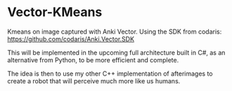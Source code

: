 # Vector-KMeans
Kmeans on image captured with Anki Vector. Using the SDK from codaris: https://github.com/codaris/Anki.Vector.SDK

This will be implemented in the upcoming full architecture built in C#, as an alternative from Python, to be more efficient and complete.

The idea is then to use my other C++ implementation of afterimages to create a robot that will perceive much more like us humans.
